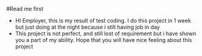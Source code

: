 #Read me first
- HI Employer, this is my result of test coding. I do this project in 1 week but just doing at the night because i still having job in day
- This project is not perfect, and still lost of requirement but i have shown you a part of my ability.
Hope that you will have nice feeling about this project
